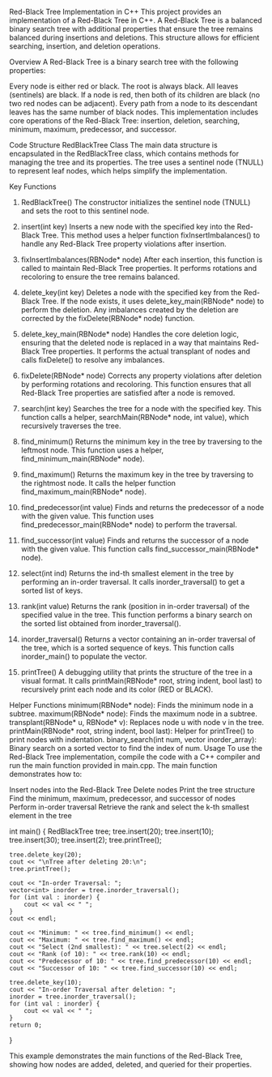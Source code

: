 Red-Black Tree Implementation in C++
This project provides an implementation of a Red-Black Tree in C++. A Red-Black Tree is a balanced binary search tree with additional properties that ensure the tree remains balanced during insertions and deletions. This structure allows for efficient searching, insertion, and deletion operations.

Overview
A Red-Black Tree is a binary search tree with the following properties:

Every node is either red or black.
The root is always black.
All leaves (sentinels) are black.
If a node is red, then both of its children are black (no two red nodes can be adjacent).
Every path from a node to its descendant leaves has the same number of black nodes.
This implementation includes core operations of the Red-Black Tree: insertion, deletion, searching, minimum, maximum, predecessor, and successor.

Code Structure
RedBlackTree Class
The main data structure is encapsulated in the RedBlackTree class, which contains methods for managing the tree and its properties. The tree uses a sentinel node (TNULL) to represent leaf nodes, which helps simplify the implementation.

Key Functions
1. RedBlackTree()
The constructor initializes the sentinel node (TNULL) and sets the root to this sentinel node.

2. insert(int key)
Inserts a new node with the specified key into the Red-Black Tree. This method uses a helper function fixInsertImbalances() to handle any Red-Black Tree property violations after insertion.

3. fixInsertImbalances(RBNode* node)
After each insertion, this function is called to maintain Red-Black Tree properties. It performs rotations and recoloring to ensure the tree remains balanced.

4. delete_key(int key)
Deletes a node with the specified key from the Red-Black Tree. If the node exists, it uses delete_key_main(RBNode* node) to perform the deletion. Any imbalances created by the deletion are corrected by the fixDelete(RBNode* node) function.

5. delete_key_main(RBNode* node)
Handles the core deletion logic, ensuring that the deleted node is replaced in a way that maintains Red-Black Tree properties. It performs the actual transplant of nodes and calls fixDelete() to resolve any imbalances.

6. fixDelete(RBNode* node)
Corrects any property violations after deletion by performing rotations and recoloring. This function ensures that all Red-Black Tree properties are satisfied after a node is removed.

7. search(int key)
Searches the tree for a node with the specified key. This function calls a helper, searchMain(RBNode* node, int value), which recursively traverses the tree.

8. find_minimum()
Returns the minimum key in the tree by traversing to the leftmost node. This function uses a helper, find_minimum_main(RBNode* node).

9. find_maximum()
Returns the maximum key in the tree by traversing to the rightmost node. It calls the helper function find_maximum_main(RBNode* node).

10. find_predecessor(int value)
Finds and returns the predecessor of a node with the given value. This function uses find_predecessor_main(RBNode* node) to perform the traversal.

11. find_successor(int value)
Finds and returns the successor of a node with the given value. This function calls find_successor_main(RBNode* node).

12. select(int ind)
Returns the ind-th smallest element in the tree by performing an in-order traversal. It calls inorder_traversal() to get a sorted list of keys.

13. rank(int value)
Returns the rank (position in in-order traversal) of the specified value in the tree. This function performs a binary search on the sorted list obtained from inorder_traversal().

14. inorder_traversal()
Returns a vector containing an in-order traversal of the tree, which is a sorted sequence of keys. This function calls inorder_main() to populate the vector.

15. printTree()
A debugging utility that prints the structure of the tree in a visual format. It calls printMain(RBNode* root, string indent, bool last) to recursively print each node and its color (RED or BLACK).

Helper Functions
minimum(RBNode* node): Finds the minimum node in a subtree.
maximum(RBNode* node): Finds the maximum node in a subtree.
transplant(RBNode* u, RBNode* v): Replaces node u with node v in the tree.
printMain(RBNode* root, string indent, bool last): Helper for printTree() to print nodes with indentation.
binary_search(int num, vector<int> inorder_array): Binary search on a sorted vector to find the index of num.
Usage
To use the Red-Black Tree implementation, compile the code with a C++ compiler and run the main function provided in main.cpp. The main function demonstrates how to:

Insert nodes into the Red-Black Tree
Delete nodes
Print the tree structure
Find the minimum, maximum, predecessor, and successor of nodes
Perform in-order traversal
Retrieve the rank and select the k-th smallest element in the tree


int main() {
    RedBlackTree tree;
    tree.insert(20);
    tree.insert(10);
    tree.insert(30);
    tree.insert(2);
    tree.printTree();

    tree.delete_key(20);
    cout << "\nTree after deleting 20:\n";
    tree.printTree();

    cout << "In-order Traversal: ";
    vector<int> inorder = tree.inorder_traversal();
    for (int val : inorder) {
        cout << val << " ";
    }
    cout << endl;
    
    cout << "Minimum: " << tree.find_minimum() << endl;
    cout << "Maximum: " << tree.find_maximum() << endl;
    cout << "Select (2nd smallest): " << tree.select(2) << endl;
    cout << "Rank (of 10): " << tree.rank(10) << endl;
    cout << "Predecessor of 10: " << tree.find_predecessor(10) << endl;
    cout << "Successor of 10: " << tree.find_successor(10) << endl;

    tree.delete_key(10);
    cout << "In-order Traversal after deletion: ";
    inorder = tree.inorder_traversal();
    for (int val : inorder) {
        cout << val << " ";
    }
    return 0;
}

This example demonstrates the main functions of the Red-Black Tree, showing how nodes are added, deleted, and queried for their properties.